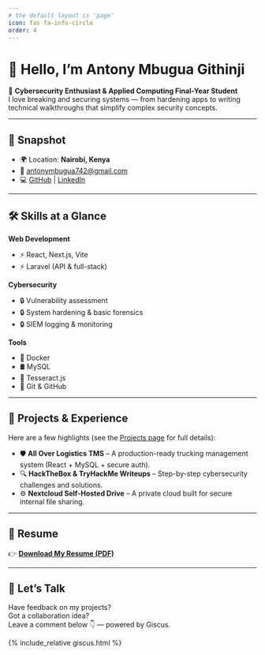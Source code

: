 ```yaml
---
# the default layout is 'page'
icon: fas fa-info-circle
order: 4
---
```




# 👋 Hello, I’m Antony Mbugua Githinji  

🚀 **Cybersecurity Enthusiast & Applied Computing Final-Year Student**  
I love breaking and securing systems — from hardening apps to writing technical walkthroughs that simplify complex security concepts.  

---

## 📍 Snapshot
- 🌍 Location: **Nairobi, Kenya**  
- 📧 [antonymbugua742@gmail.com](mailto:antonymbugua742@gmail.com)  
- 💻 [GitHub](https://github.com/Antony-Mbugua) | [LinkedIn](https://www.linkedin.com/in/antonymbugua)  

---

## 🛠 Skills at a Glance
**Web Development**  
- ⚡ React, Next.js, Vite  
- ⚡ Laravel (API & full-stack)  

**Cybersecurity**  
- 🔒 Vulnerability assessment  
- 🔒 System hardening & basic forensics  
- 🔒 SIEM logging & monitoring  

**Tools**  
- 🐳 Docker 
- 🛢 MySQL  
- 📑 Tesseract.js  
- 🔧 Git & GitHub  

---

## 🚀 Projects & Experience
Here are a few highlights (see the [Projects page](/projects) for full details):  

- 🛡 **All Over Logistics TMS** – A production-ready trucking management system (React + MySQL + secure auth).  
- 🔍 **HackTheBox & TryHackMe Writeups** – Step-by-step cybersecurity challenges and solutions.  
- ⚙️ **Nextcloud Self-Hosted Drive** – A private cloud built for secure internal file sharing.  

---

## 📄 Resume
👉 [**Download My Resume (PDF)**](/assets/files/Antony_Mbugua_CV.pdf)  

---

## 💬 Let’s Talk
Have feedback on my projects?  
Got a collaboration idea?  
Leave a comment below 👇 — powered by Giscus.  

{% include_relative giscus.html %}
>
